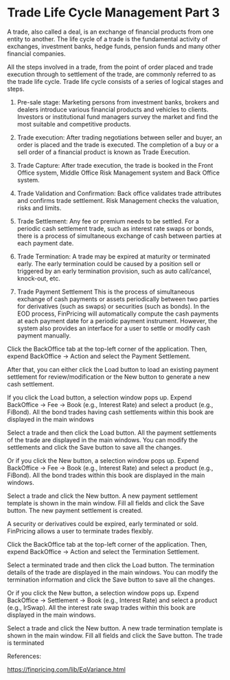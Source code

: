 # Trade Life Cycle Management Part 3

A trade, also called a deal, is an exchange of financial products from one entity to another. The life cycle of a trade is the fundamental activity of exchanges, investment banks, hedge funds, pension funds and many other financial companies.

 All the steps involved in a trade, from the point of order placed and trade execution through to settlement of the trade, are commonly referred to as the trade life cycle. Trade life cycle consists of a series of logical stages and steps.

1.	Pre-sale stage: Marketing persons from investment banks, brokers and dealers introduce various financial products and vehicles to clients. Investors or institutional fund managers survey the market and find the most suitable and competitive products.
2.	Trade execution: After trading negotiations between seller and buyer, an order is placed and the trade is executed. The completion of a buy or a sell order of a financial product is known as Trade Execution.
3.	Trade Capture: After trade execution, the trade is booked in the Front Office system, Middle Office Risk Management system and Back Office system.
4.	Trade Validation and Confirmation: Back office validates trade attributes and confirms trade settlement. Risk Management checks the valuation, risks and limits.
5.	Trade Settlement: Any fee or premium needs to be settled. For a periodic cash settlement trade, such as interest rate swaps or bonds, there is a process of simultaneous exchange of cash between parties at each payment date.
6.	Trade Termination: A trade may be expired at maturity or terminated early. The early termination  could be caused by a position sell or triggered by an early termination provision, such as auto call/cancel, knock-out, etc.

1.	Trade Payment Settlement
This is the process of simultaneous exchange of cash payments or assets periodically between two parties for derivatives (such as swaps) or securities (such as bonds). In the EOD process, FinPricing will automatically compute the cash payments at each payment date for a periodic payment instrument. However, the system also provides an interface for a user to settle or modify cash payment manually.

Click the BackOffice tab at the top-left corner of the application. Then, expend BackOffice -> Action and select the Payment Settlement.

After that, you can either click the Load button to load an existing payment settlement for review/modification or the New button to generate a new cash settlement.

If you click the Load button, a selection window pops up. Expend BackOffice -> Fee -> Book (e.g., Interest Rate) and select a product (e.g., FiBond). All the bond trades having cash settlements within this book are displayed in the main windows

Select a trade and then click the Load button. All the payment settlements of the trade are displayed in the main windows. You can modify the settlements and click the Save button to save all the changes.

Or if you click the New button, a selection window pops up. Expend BackOffice -> Fee -> Book (e.g., Interest Rate) and select a product (e.g., FiBond). All the bond trades within this book are displayed in the main windows.

Select a trade and click the New button. A new payment settlement template is shown in the main window. Fill all fields and click the Save button. The new payment settlement is created.

A security or derivatives could be expired, early terminated or sold. FinPricing allows a user to terminate trades flexibly. 

Click the BackOffice tab at the top-left corner of the application. Then, expend BackOffice -> Action and select the Termination Settlement.

Select a terminated trade and then click the Load button. The termination details of the trade are displayed in the main windows. You can modify the termination information and click the Save button to save all the changes.

Or if you click the New button, a selection window pops up. Expend BackOffice -> Settlement -> Book (e.g., Interest Rate) and select a product (e.g., IrSwap). All the interest rate swap trades within this book are displayed in the main windows.

Select a trade and click the New button. A new trade termination template is shown in the main window. Fill all fields and click the Save button. The trade is terminated



References:

https://finpricing.com/lib/EqVariance.html


